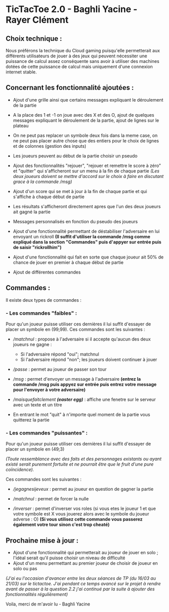 # TicTacToe 2.0 - Baghli Yacine - Rayer Clément

## Choix technique :

Nous préférons la technique du Cloud gaming puisqu'elle permetterait aux différents utilisateurs de jouer à des jeux qui peuvent nécessiter une puissance de calcul assez conséquente sans avoir à utiliser des machines dotées de cette puissance de calcul mais uniquement d'une connexion internet stable.


## Concernant les fonctionnalité ajoutées :

- Ajout d'une grille ainsi que certains messages expliquant le déroulement de la partie

- A la place des 1 et -1 on joue avec des X et des O, ajout de quelques messages expliquant le déroulement de la partie, ajout de lignes sur le plateau

- On ne peut pas replacer un symbole deux fois dans la meme case, on ne peut pas placer autre chose que des entiers pour le choix de lignes et de colonnes (gestion des inputs)

- Les joueurs peuvent au début de la partie choisir un pseudo

- Ajout des fonctionnalités "rejouer", "rejouer et remettre le score à zéro" et "quitter" qui s'afficheront sur un menu à la fin de chaque partie *(Les deux joueurs doivent se mettre d'accord sur le choix à faire en discutant grace à la commande /msg)*

- Ajout d'un score qui se met à jour à la fin de chaque partie et qui s'affiche à chaque début de partie

- Les résultats s'afficheront directement apres que l'un des deux joueurs ait gagné la partie

- Messages personnalisés en fonction du pseudo des joueurs

- Ajout d'une fonctionnalité permettant de déstabiliser l'adversaire en lui envoyant un rickroll **(Il suffit d'utiliser la commande /msg comme expliqué dans la section "Commandes" puis d'appyer sur entrée puis de saisir "rickrollhim")**

- Ajout d'une fonctionnalité qui fait en sorte que chaque joueur ait 50% de chance de jouer en premier à chaque début de partie

- Ajout de différentes commandes

## Commandes :
Il existe deux types de commandes :

### - Les commandes "faibles" :

Pour qu'un joueur puisse utiliser ces dernières il lui suffit d'essayer de placer un symbole en (99;99). Ces commandes sont les suivantes :

- */matchnul* : propose à l'adversaire si il accepte qu'aucun des deux joueurs ne gagne : 
    -  Si l'adversaire répond "oui"; matchnul
    -  Si l'adversaire répond "non"; les joueurs doivent continuer à jouer 

- */passe* : permet au joueur de passer son tour

- */msg* : permet d'envoyer un message à l'adversaire **(entrez la commande /msg puis appyez sur entrée puis entrez votre message pour l'envoyer à votre adversaire)**
 
- */maisquefaitclement **(easter egg)*** : affiche une fenetre sur le serveur avec un texte et un titre

 - En entrant le mot "quit" à n'importe quel moment de la partie vous quitterez la partie


### - Les commandes "puissantes" :

Pour qu'un joueur puisse utiliser ces dernières il lui suffit d'essayer de placer un symbole en (49;3) 

*(Toute ressemblance avec des faits et des personnages existants ou ayant existé serait purement fortuite et ne pourrait être que le fruit d'une pure coïncidence).*

Ces commandes sont les suivantes :

- */jegagnesijeveux* : permet au joueur en question de gagner la partie
	
- */matchnul* : permet de forcer la nulle

- */inverser* : permet d'inverser vos roles (si vous etes le joueur 1 et que votre symbole est X vous jouerez alors avec le symbole du joueur adverse : O) **(Si vous utilisez cette commande vous passerez également votre tour sinon c'est trop cheaté)**

## Prochaine mise à jour :
- Ajout d'une fonctionnalité qui permetterait au joueur de jouer en solo ; l'idéal serait qu'il puisse choisir un niveau de difficulté
- Ajout d'un menu permettant au premier joueur de choisir de joueur en solo ou pas


*(J'ai eu l'occasion d'avancer entre les deux séances de TP (du 16/03 au 21/03) sur le tictactoe. J'ai pendant ce temps avancé sur le projet à rendre avant de passer à la question 2.2 j'ai continué par la suite à ajouter des fonctionnalités régulièrement)*

Voila, merci de m'avoir lu - Baghli Yacine
